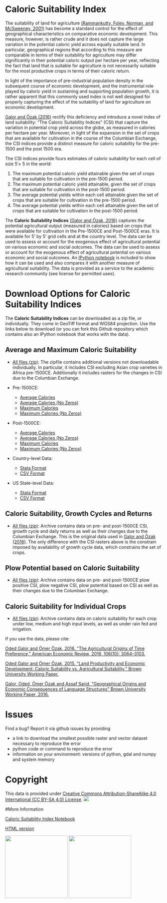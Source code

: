 # Caloric Suitability Index

The suitability of land for agriculture [(Rammankutty, Foley, Norman, and McSweeney, 2001)](http://www.sage.wisc.edu/atlas/maps.php?datasetid=19&includerelatedlinks=1&dataset=19) has become a standard control for the effect of geographical characteristics on comparative economic development.  This measure, however, is rather crude and it does not capture the large variation in the potential caloric yield across equally suitable land.  In particular, geographical regions that according to this measure are comparable in terms of their suitability for agriculture may differ significantly in their potential caloric output per hectare per year, reflecting the fact that land that is suitable for agriculture is not necessarily suitable for the most productive crops in terms of their caloric return.

In light of the importance of pre-industrial population density in the subsequent course of economic development, and the instrumental role played by caloric yield in sustaining and supporting population growth, it is rather apparent that this commonly used index is not well designed for properly capturing the effect of the suitability of land for agriculture on economic development.

[Galor and Özak (2016)](http://dx.doi.org/10.1257/aer.20150020) rectify this deficiency and introduce a novel index of land suitability:  “The Caloric Suitability Indices” (CSI) that capture the variation in potential crop yield across the globe, as measured in calories per hectare per year.  Moreover, in light of the expansion in the set of crops that are available for cultivation in the course of the Columbian Exchange, the CSI indices provide a distinct measure for caloric suitability for the pre-1500 and the post 1500 era.  

The CSI indices provide fours estimates of caloric suitability for each cell of size 5′× 5 in the world:

1.	The maximum potential caloric yield attainable given the set of crops that are suitable for cultivation in the pre-1500 period.
2.	The maximum potential caloric yield attainable, given the set of crops that are suitable for cultivation in the post-1500 period.
3.	The average potential yields within each cell attainable given the set of crops that are suitable for cultivation in the pre-1500 period.
4.	The average potential yields within each cell attainable given the set of crops that are suitable for cultivation in the post-1500 period.

The **Caloric Suitability Indices** [(Galor and Özak, 2016)](http://dx.doi.org/10.1257/aer.20150020) captures the potential agricultural output (measured in calories) based on crops that were available for cultivation in the Pre-1500CE and Post-1500CE eras.  It is available for 5’ by 5’ grid cells and at the country level. The data can be used to assess or account for the exogenous effect of agricultural potential on various economic and social outcomes. The data can be used to assess or account for the exogenous effect of agricultural potential on various economic and social outcomes. An [IPython notebook](https://github.com/ozak/Caloric-Suitability-Index/blob/master/notebooks/Caloric%20and%20Agricultural%20Suitability.ipynb) is included to show how it can be used and also compares it with another measure of agricultural suitability. The data is provided as a service to the academic research community (see license for permitted uses). 


# Download Options for Caloric Suitability Indices 

The **Caloric Suitability Indices** can be downloaded as a zip file, or individually. They come in GeoTiff format and WGS84 projection. Use the links below to download (or you can fork this Github repository which contains also an IPython notebook that works with the data).

## Average and Maximum Caloric Suitability

* [All files (zip)](https://drive.google.com/uc?export=download&id=0By-h7HPv1NhVM1g5aW81TzVRWjQ): The zipfile contains additional versions not downloadable individually. In particular, it includes CSI excluding Asian crop varieties in Africa pre-1500CE. Additionally it includes rasters for the changes in CSI due to the Columbian Exchange.

* Pre-1500CE:
    * [Average Calories](https://drive.google.com/uc?export=download&id=0By-h7HPv1NhVeEhsRmdRWkFJX2M)
    * [Average Calories (No Zeros)](https://drive.google.com/uc?export=download&id=0By-h7HPv1NhVcHgxa1EyOEpURUk)
    * [Maximum Calories](https://drive.google.com/uc?export=download&id=0By-h7HPv1NhVR2dDUm5fU2lMN2c)
    * [Maximum Calories (No Zeros)](https://drive.google.com/uc?export=download&id=0By-h7HPv1NhVUzVDTXBST3d4YlE)

* Post-1500CE:
    * [Average Calories](https://drive.google.com/uc?export=download&id=0By-h7HPv1NhVT05GNGtaZk13S2M)
    * [Average Calories (No Zeros)](https://drive.google.com/uc?export=download&id=0By-h7HPv1NhVcHVJcmgtb09FTXM)
    * [Maximum Calories](https://drive.google.com/uc?export=download&id=0By-h7HPv1NhVR2ZDemhYd1hqZms)
    * [Maximum Calories (No Zeros)](https://drive.google.com/uc?export=download&id=0By-h7HPv1NhVajhjbVcyakFYMHc)

* Country-level Data:
    * [Stata Format](https://drive.google.com/uc?export=download&id=0By-h7HPv1NhVMXlCZHo4UnBGbFU)
    * [CSV Format](https://drive.google.com/uc?export=download&id=0By-h7HPv1NhVbl9oZWpGcTdLclU)

* US State-level Data:
    * [Stata Format](https://raw.githubusercontent.com/ozak/Caloric-Suitability-Index/master/data/USStates/US_States_CSI.dta)
    * [CSV Format](https://raw.githubusercontent.com/ozak/Caloric-Suitability-Index/master/data/USStates/US_States_CSI.csv)


## Caloric Suitability, Growth Cycles and Returns 

* [All files (zip)](https://drive.google.com/open?id=0By-h7HPv1NhVMG1YNmVvaWlWTm8): Archive contains data on pre- and post-1500CE CSI, growth cycle and daily returns as well as their changes due to the Columbian Exchange. This is the original data used in [Galor and Özak (2016)](http://dx.doi.org/10.1257/aer.20150020). The only difference with the CSI rasters above is the constrain imposed by availability of growth cycle data, which constrains the set of crops.

## Plow Potential based on Caloric Suitability

* [All files (zip)](https://drive.google.com/open?id=0By-h7HPv1NhVVVVuVVEwVEh1VzQ): Archive contains data on pre- and post-1500CE plow positive CSI, plow negative CSI, plow potential based on CSI as well as their changes due to the Columbian Exchange.


## Caloric Suitability for Individual Crops

* [All files (zip)](https://drive.google.com/open?id=0By-h7HPv1NhVS1I3UXVURExCNjA): Archive contains data on caloric suitability for each crop under low, medium and high input levels, as well as under rain fed and irrigation.

If you use the data, please cite: 

[Oded Galor and Ömer Özak, 2016. "The Agricultural Origins of Time Preference," American Economic Review, 2016, 106(10): 3064–3103.](http://dx.doi.org/10.1257/aer.20150020)

[Oded Galor and Ömer Özak, 2015. "Land Productivity and Economic Development: Caloric Suitability vs. Agricultural Suitability," Brown University Working Paper.](http://papers.ssrn.com/abstract=2625180)

[Galor, Oded, Ömer Özak and Assaf Sarid, "Geographical Origins and Economic Consequences of Language Structures" Brown University Working Paper, 2016.](http://ssrn.com/abstract=2820889)

# Issues

Find a bug? Report it via github issues by providing

- a link to download the smallest possible raster and vector dataset necessary to reproduce the error
- python code or command to reproduce the error
- information on your environment: versions of python, gdal and numpy and system memory

# Copyright 

This data is provided under [Creative Commons Attribution-ShareAlike 4.0 International (CC BY-SA 4.0) License](https://creativecommons.org/licenses/by-sa/4.0/). ![](http://mirrors.creativecommons.org/presskit/buttons/88x31/svg/by-sa.svg)

#More Information

[Caloric Suitability Index Notebook](http://omerozak.com/csi-ipython)

[HTML version](http://omerozak.com/csi)

[<img src="https://github.com/ozak/Caloric-Suitability-Index/raw/master/pics/SMUlogowWordmarkRB.jpg" width="200">](http://omerozak.com)
[<img src="https://github.com/ozak/Caloric-Suitability-Index/raw/master/pics/Brown-Logo_2016_2.png" width="200">](http://odedgalor.virb.com/)
